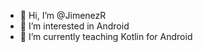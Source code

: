 - 👋 Hi, I’m @JimenezR
- 👀 I’m interested in Android
- 🌱 I’m currently teaching Kotlin for Android


<!---
JimenezR/JimenezR is a ✨ special ✨ repository because its `README.md` (this file) appears on your GitHub profile.
You can click the Preview link to take a look at your changes.
--->

